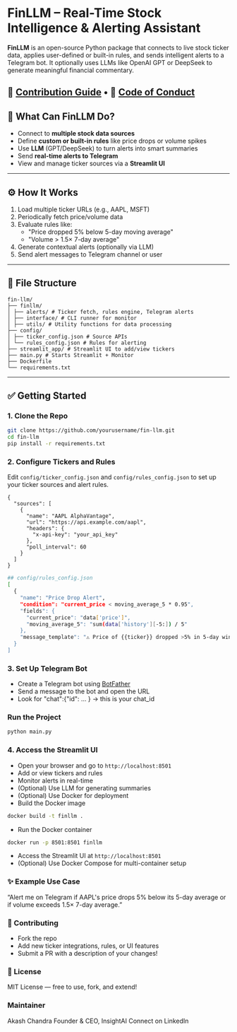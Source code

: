 # FinLLM – Real-Time Stock Intelligence & Alerting Assistant


**FinLLM** is an open-source Python package that connects to live stock ticker data, applies user-defined or built-in rules, and sends intelligent alerts to a Telegram bot. It optionally uses LLMs like OpenAI GPT or DeepSeek to generate meaningful financial commentary.

📘 [**Contribution Guide**](CONTRIBUTING.md) • 📜 [**Code of Conduct**](CODE_OF_CONDUCT.md)
---

## 🚀 What Can FinLLM Do?

- Connect to **multiple stock data sources**
- Define **custom or built-in rules** like price drops or volume spikes
- Use **LLM** (GPT/DeepSeek) to turn alerts into smart summaries
- Send **real-time alerts to Telegram**
- View and manage ticker sources via a **Streamlit UI**

---

## ⚙️ How It Works

1. Load multiple ticker URLs (e.g., AAPL, MSFT)
2. Periodically fetch price/volume data
3. Evaluate rules like:
   - "Price dropped 5% below 5-day moving average"
   - "Volume > 1.5× 7-day average"
4. Generate contextual alerts (optionally via LLM)
5. Send alert messages to Telegram channel or user

---

## 🧾 File Structure
```
fin-llm/ 
├── finllm/ 
│ ├── alerts/ # Ticker fetch, rules engine, Telegram alerts 
│ ├── interface/ # CLI runner for monitor 
│ ├── utils/ # Utility functions for data processing
├── config/ 
│ ├── ticker_config.json # Source APIs
│ └── rules_config.json # Rules for alerting 
├── streamlit_app/ # Streamlit UI to add/view tickers 
├── main.py # Starts Streamlit + Monitor 
├── Dockerfile 
└── requirements.txt
```


---

## ✅ Getting Started

### 1. Clone the Repo

```bash
git clone https://github.com/yourusername/fin-llm.git
cd fin-llm
pip install -r requirements.txt
```

### 2. Configure Tickers and Rules
Edit `config/ticker_config.json` and `config/rules_config.json` to set up your ticker sources and alert rules.
```
{
  "sources": [
    {
      "name": "AAPL AlphaVantage",
      "url": "https://api.example.com/aapl",
      "headers": {
        "x-api-key": "your_api_key"
      },
      "poll_interval": 60
    }
  ]
}
```

```bash
## config/rules_config.json
[
  {
    "name": "Price Drop Alert",
    "condition": "current_price < moving_average_5 * 0.95",
    "fields": {
      "current_price": "data['price']",
      "moving_average_5": "sum(data['history'][-5:]) / 5"
    },
    "message_template": "⚠️ Price of {{ticker}} dropped >5% in 5-day window!"
  }
]
```

### 3. Set Up Telegram Bot
- Create a Telegram bot using [BotFather](https://core.telegram.org/bots#botfather)
- Send a message to the bot and open the URL
- Look for "chat":{"id": ... } → this is your chat_id

### Run the Project
```bash
python main.py
```

### 4. Access the Streamlit UI
- Open your browser and go to `http://localhost:8501`
- Add or view tickers and rules
- Monitor alerts in real-time
- (Optional) Use LLM for generating summaries
- (Optional) Use Docker for deployment
- Build the Docker image
```bash
docker build -t finllm .
```
- Run the Docker container
```bash
docker run -p 8501:8501 finllm
```
- Access the Streamlit UI at `http://localhost:8501`
- (Optional) Use Docker Compose for multi-container setup

### ✨ Example Use Case
“Alert me on Telegram if AAPL's price drops 5% below its 5-day average or if volume exceeds 1.5× 7-day average.”

### 🤝 Contributing
* Fork the repo
* Add new ticker integrations, rules, or UI features
* Submit a PR with a description of your changes!

### 📜 License
MIT License — free to use, fork, and extend!

### Maintainer
Akash Chandra
Founder & CEO, InsightAI
Connect on LinkedIn



